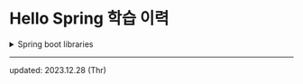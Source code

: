 # Hello Spring 학습 이력

<details>
  <summary>Spring boot libraries</summary>

  - spring-boot-starter-web
    - spring-boot-start-tomcat: 톰캣 웹 서버
    - spring-webmvc: 스프링 웹 MVC
  - spring-boot-starter-thymeleaf: 템플릿 엔진 (View)
  - spring-boot-starter 
    - spring-boot
      - spring-core
    - spring-boot-starter-logging
      - 콘솔이 아닌 로그로 관리하는 것이 중요 에러를 그룹화 하는 등 사용성이 좋다
      - logback (slf4j를 구현한 기능 느낌)
      - slf4j (인터페이스)

<br />

- spring-boot-starter-test: 테스트 라이브러리
  - junit: 테스트 프레임워크
    - 버전 넘어가는 중 : 4 → 5
  - mockito: 목 라이브러리
  - assertj: 테스트 코드를 좀 더 편하게 작성하게 도와주는 라이브러리
  - spring-test: 스프링 통합 테스트 지원


</details>

<hr />

updated: 2023.12.28 (Thr)